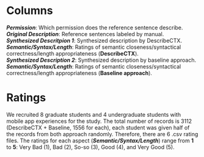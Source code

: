 # Columns
  ***Permission***: Which permission does the reference sentence describe.  
  ***Original Description***: Reference sentences labeled by manual.  
  ***Synthesized Descritpion 1***: Synthesized description by DescribeCTX.  
  ***Semantic/Syntax/Length***: Ratings of semantic closeness/syntactical correctness/length appropriateness (**DescribeCTX**).  
  ***Synthesized Description 2***: Synthesized description by baseline approach.  
  ***Semantic/Syntax/Length***: Ratings of semantic closeness/syntactical correctness/length appropriateness (**Baseline approach**).  
# Ratings
We recruited 8 graduate students and 4 undergraduate students with mobile app experiences for the study. The total number of records is 3112 (DescribeCTX + Baseline, 1556 for each), each student was given half of the records from both approach randomly. Therefore, there are 6 .csv rating files. The ratings for each aspect (***Semantic/Syntax/Length***) range from **1** to **5**: Very Bad (1), Bad (2), So-so (3), Good (4), and Very Good (5). 
